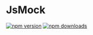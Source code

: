 # JsMock

 [![npm version](https://img.shields.io/npm/v/js-mock.svg?style=flat-square)](https://www.npmjs.com/package/js-mock) [![npm downloads](https://img.shields.io/npm/dm/js-mock.svg?style=flat-square)](https://www.npmjs.com/package/js-mock)

